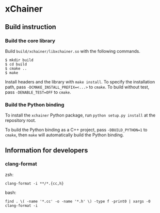 # xChainer

## Build instruction

### Build the core library

Build `build/xchainer/libxchainer.so` with the following commands.

```shell-session
$ mkdir build
$ cd build
$ cmake ..
$ make
```

Install headers and the library with `make install`.
To specify the installation path, pass `-DCMAKE_INSTALL_PREFIX=<...>` to `cmake`. To build without test, pass `-DENABLE_TEST=OFF` to `cmake`.

### Build the Python binding

To install the `xchainer` Python package, run `python setup.py install` at the repository root.

To build the Python binding as a C++ project, pass `-DBUILD_PYTHON=1` to `cmake`,
then `make` will automatically build the Python binding.

## Information for developers

### clang-format

zsh:

```shell-session
clang-format -i **/*.{cc,h}
```

bash:

```shell-session
find . \( -name '*.cc' -o -name '*.h' \) -type f -print0 | xargs -0 clang-format -i
```
